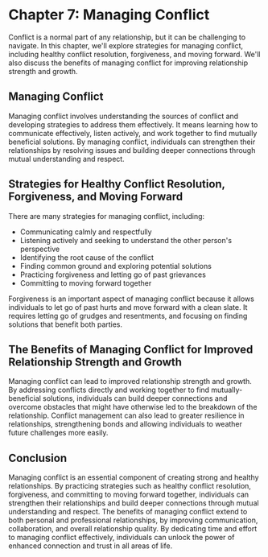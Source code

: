 Chapter 7: Managing Conflict
============================

Conflict is a normal part of any relationship, but it can be challenging to navigate. In this chapter, we'll explore strategies for managing conflict, including healthy conflict resolution, forgiveness, and moving forward. We'll also discuss the benefits of managing conflict for improving relationship strength and growth.

Managing Conflict
-----------------

Managing conflict involves understanding the sources of conflict and developing strategies to address them effectively. It means learning how to communicate effectively, listen actively, and work together to find mutually beneficial solutions. By managing conflict, individuals can strengthen their relationships by resolving issues and building deeper connections through mutual understanding and respect.

Strategies for Healthy Conflict Resolution, Forgiveness, and Moving Forward
---------------------------------------------------------------------------

There are many strategies for managing conflict, including:

* Communicating calmly and respectfully
* Listening actively and seeking to understand the other person's perspective
* Identifying the root cause of the conflict
* Finding common ground and exploring potential solutions
* Practicing forgiveness and letting go of past grievances
* Committing to moving forward together

Forgiveness is an important aspect of managing conflict because it allows individuals to let go of past hurts and move forward with a clean slate. It requires letting go of grudges and resentments, and focusing on finding solutions that benefit both parties.

The Benefits of Managing Conflict for Improved Relationship Strength and Growth
-------------------------------------------------------------------------------

Managing conflict can lead to improved relationship strength and growth. By addressing conflicts directly and working together to find mutually-beneficial solutions, individuals can build deeper connections and overcome obstacles that might have otherwise led to the breakdown of the relationship. Conflict management can also lead to greater resilience in relationships, strengthening bonds and allowing individuals to weather future challenges more easily.

Conclusion
----------

Managing conflict is an essential component of creating strong and healthy relationships. By practicing strategies such as healthy conflict resolution, forgiveness, and committing to moving forward together, individuals can strengthen their relationships and build deeper connections through mutual understanding and respect. The benefits of managing conflict extend to both personal and professional relationships, by improving communication, collaboration, and overall relationship quality. By dedicating time and effort to managing conflict effectively, individuals can unlock the power of enhanced connection and trust in all areas of life.
